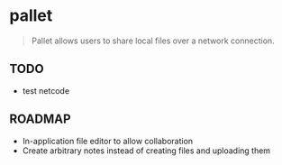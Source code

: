 # pallet

> Pallet allows users to share local files over a network connection.

## TODO

- test netcode

## ROADMAP

- In-application file editor to allow collaboration
- Create arbitrary notes instead of creating files and uploading them
